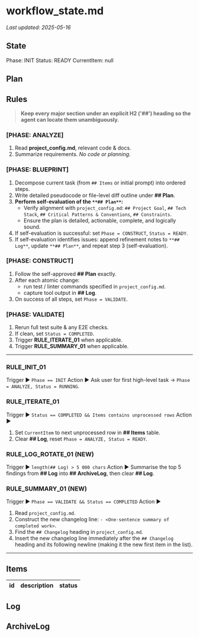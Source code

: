 # workflow_state.md
_Last updated: 2025-05-16_
## State
Phase: INIT
Status: READY
CurrentItem: null
## Plan
<!-- The AI fills this in during the BLUEPRINT phase -->
## Rules
> **Keep every major section under an explicit H2 ('##') heading so the agent can locate them unambiguously.**

### [PHASE: ANALYZE]
1. Read **project_config.md**, relevant code & docs.
2. Summarize requirements. *No code or planning.*
### [PHASE: BLUEPRINT]
1. Decompose current task (from `## Items` or initial prompt) into ordered steps.
2. Write detailed pseudocode or file-level diff outline under **## Plan**.
3. **Perform self-evaluation of the `**## Plan**`:**
    *   Verify alignment with `project_config.md`: `## Project Goal`, `## Tech Stack`, `## Critical Patterns & Conventions`, `## Constraints`.
    *   Ensure the plan is detailed, actionable, complete, and logically sound.
4.  If self-evaluation is successful: set `Phase = CONSTRUCT`, `Status = READY`.
5.  If self-evaluation identifies issues: append refinement notes to `**## Log**`, update `**## Plan**`, and repeat step 3 (self-evaluation).
### [PHASE: CONSTRUCT]
1. Follow the self-approved **## Plan** exactly.
2. After each atomic change:
    - run test / linter commands specified in `project_config.md`.
    - capture tool output in **## Log**.
3. On success of all steps, set `Phase = VALIDATE`.
### [PHASE: VALIDATE]
1. Rerun full test suite & any E2E checks.
2. If clean, set `Status = COMPLETED`.
3. Trigger **RULE_ITERATE_01** when applicable.
4. Trigger **RULE_SUMMARY_01** when applicable.
---
### RULE_INIT_01
Trigger ► `Phase == INIT`
Action ► Ask user for first high-level task → `Phase = ANALYZE, Status = RUNNING`.

### RULE_ITERATE_01
Trigger ► `Status == COMPLETED && Items contains unprocessed rows`
Action ►
1. Set `CurrentItem` to next unprocessed row in **## Items** table.
2. Clear **## Log**, reset `Phase = ANALYZE, Status = READY`.

### RULE_LOG_ROTATE_01 (NEW)
Trigger ► `length(## Log) > 5 000 chars`
Action ► Summarise the top 5 findings from **## Log** into **## ArchiveLog**, then clear **## Log**.

### RULE_SUMMARY_01 (NEW)
Trigger ► `Phase == VALIDATE && Status == COMPLETED`
Action ►
1. Read `project_config.md`.
2. Construct the new changelog line: `- <One-sentence summary of completed work>`.
3. Find the `## Changelog` heading in `project_config.md`.
4. Insert the new changelog line immediately after the `## Changelog` heading and its following newline (making it the new first item in the list).
---
## Items
| id | description | status |
|----|-------------|--------|
<!-- AI appends new tasks here -->
## Log
<!-- AI appends detailed reasoning, tool output, and errors here -->
## ArchiveLog
<!-- RULE_LOG_ROTATE_01 stores condensed summaries here -->
